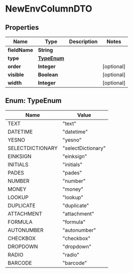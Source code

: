 # NewEnvColumnDTO

## Properties
Name | Type | Description | Notes
------------ | ------------- | ------------- | -------------
**fieldName** | **String** |  | 
**type** | [**TypeEnum**](#TypeEnum) |  | 
**order** | **Integer** |  |  [optional]
**visible** | **Boolean** |  |  [optional]
**width** | **Integer** |  |  [optional]

<a name="TypeEnum"></a>
## Enum: TypeEnum
Name | Value
---- | -----
TEXT | &quot;text&quot;
DATETIME | &quot;datetime&quot;
YESNO | &quot;yesno&quot;
SELECTDICTIONARY | &quot;selectDictionary&quot;
EINKSIGN | &quot;einksign&quot;
INITIALS | &quot;initials&quot;
PADES | &quot;pades&quot;
NUMBER | &quot;number&quot;
MONEY | &quot;money&quot;
LOOKUP | &quot;lookup&quot;
DUPLICATE | &quot;duplicate&quot;
ATTACHMENT | &quot;attachment&quot;
FORMULA | &quot;formula&quot;
AUTONUMBER | &quot;autonumber&quot;
CHECKBOX | &quot;checkbox&quot;
DROPDOWN | &quot;dropdown&quot;
RADIO | &quot;radio&quot;
BARCODE | &quot;barcode&quot;
